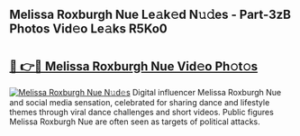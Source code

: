 ## Melissa Roxburgh Nue Le𝚊k𝚎d N𝚞𝚍es - Part-3zB Photos Vid𝚎o Le𝚊ks R5Ko0

# <h2><a href="http://fb2f5tn.evod.top/?m=Melissa+Roxburgh+Nue">🔗 👉🔴 Melissa Roxburgh Nue Vid𝚎o Ph𝚘t𝚘s</a></h2>

[![Melissa Roxburgh Nue N𝚞d𝚎s](https://i.imgur.com/8V9OHl7.gif)](http://fb2f5tn.evod.top/?m=Melissa+Roxburgh+Nue)
Digital influencer Melissa Roxburgh Nue and social media sensation, celebrated for sharing dance and lifestyle themes through viral dance challenges and short videos. Public figures Melissa Roxburgh Nue are often seen as targets of political attacks. 
